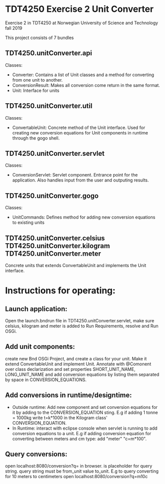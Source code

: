 # TDT4250 Exercise 2 Unit Converter

Exercise 2 in TDT4250 at Norwegian University of Science and Technology fall 2019

This project consists of 7 bundles

## TDT4250.unitConverter.api
Classes:
- Converter: Contains a list of Unit classes and a method for converting from one unit to another.
- ConversionResult: Makes all conversion come return in the same format.
- Unit: Interface for units

## TDT4250.unitConverter.util
Classes: 
- ConvertableUnit: Concrete method of the Unit interface. Used for creating new conversion equations for Unit components in runtime through the gogo shell.

## TDT4250.unitConverter.servlet
Classes:
- ConversionServlet: Servlet component. Entrance point for the application. Also handles input from the user and outputing results. 

## TDT4250.unitConverter.gogo
Classes:
- UnitCommands: Defines method for adding new conversion equations to existing units

## TDT4250.unitConverter.celsius TDT4250.unitConverter.kilogram TDT4250.unitConverter.meter
Concrete units that extends ConvertableUnit and implements the Unit interface. 


# Instructions for operating:

## Launch application: 
Open the launch.bndrun file in TDT4250.unitConverter.servlet, make sure celsius, kilogram and meter is added to Run Requirements, resolve and Run OSGi.

## Add unit components:
create new Bnd OSGi Project, and create a class for your unit. Make it extend ConvertableUnit and implement Unit. Annotate with @Comonent over class declarization and set properties SHORT_UNIT_NAME, LONG_UNIT_NAME and add conversion equations by listing them  separated by space in CONVERSION_EQUATIONS.

## Add conversions in runtime/designtime:
- Outside runtime: Add new component and set conversion equations for it by adding to the CONVERSION_EQUATION sting. E.g if adding 1 tonne = 1000kg write t=k*1000 in the Kilogram class' CONVERSION_EQUATION.
- In Runtime: interact with eclipse console when servlet is running to add conversion equations to a unit. E.g if adding conversion equation for converting between meters and cm type:
add "meter" "c=m*100".

## Query conversions:
open localhost:8080/conversion?q=<query> in browser. <query> is placeholder for query string. query string must be from_unit value to_unit. E.g to query converting for 10 meters to centimeters open localhost:8080/conversion?q=m10c
